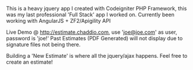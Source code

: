 This is a heavy jquery app I created with Codeigniter PHP Framework, this was my last professional 'Full Stack' app I worked on. Currently been working with AngularJS + ZF2/Apigility API

Live Demo @ http://estimate.chaddio.com, use 'joe@joe.com' as user, password is 'joe!' 
Past Estimates (PDF Generated) will not display due to signature files not being there. 

Building a 'New Estimate' is where all the jquery/ajax happens. Feel free to create an estimate!